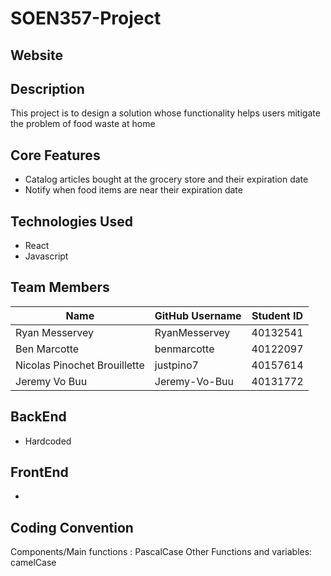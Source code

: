 # SOEN357-Project

## Website


## Description
This project is to design a solution whose functionality helps users mitigate the problem of food waste at home

## Core Features
- Catalog articles bought at the grocery store and their expiration date
- Notify when food items are near their expiration date


## Technologies Used

- React
- Javascript


## Team Members

| Name                         | GitHub Username  | Student ID |
| ---------------------------- | ---------------- | ---------- |
| Ryan Messervey               | RyanMesservey    | 40132541   |
| Ben Marcotte                 | benmarcotte      | 40122097   |
| Nicolas Pinochet Brouillette | justpino7        | 40157614   |
| Jeremy Vo Buu                | Jeremy-Vo-Buu    | 40131772   |


## BackEnd

- Hardcoded

## FrontEnd

- 

## Coding Convention

Components/Main functions : PascalCase
Other Functions and variables: camelCase
